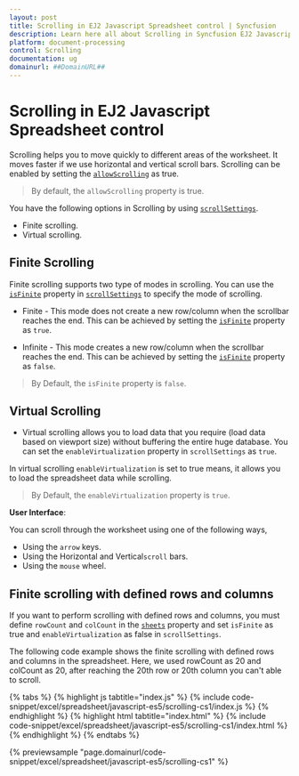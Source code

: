 ```yaml
---
layout: post
title: Scrolling in EJ2 Javascript Spreadsheet control | Syncfusion
description: Learn here all about Scrolling in Syncfusion EJ2 Javascript Spreadsheet control of Syncfusion Essential JS 2 and more.
platform: document-processing
control: Scrolling 
documentation: ug
domainurl: ##DomainURL##
---
```


# Scrolling in EJ2 Javascript Spreadsheet control

Scrolling helps you to move quickly to different areas of the worksheet. It moves faster if we use horizontal and vertical scroll bars. Scrolling can be enabled by setting the [`allowScrolling`](https://ej2.syncfusion.com/javascript/documentation/api/spreadsheet/#allowscrolling) as true.

> By default, the `allowScrolling` property is true.

You have the following options in Scrolling by using [`scrollSettings`](https://ej2.syncfusion.com/javascript/documentation/api/spreadsheet/#scrollsettings).

* Finite scrolling.
* Virtual scrolling.

## Finite Scrolling

Finite scrolling supports two type of modes in scrolling. You can use the [`isFinite`](https://ej2.syncfusion.com/javascript/documentation/api/spreadsheet/scrollsettings/#isfinite) property in [`scrollSettings`](https://ej2.syncfusion.com/javascript/documentation/api/spreadsheet/#scrollsettings) to specify the mode of scrolling.

* Finite - This mode does not create a new row/column when the scrollbar reaches the end. This can be achieved by setting the [`isFinite`](https://ej2.syncfusion.com/javascript/documentation/api/spreadsheet/scrollsettings/#isfinite) property as `true`.

* Infinite - This mode creates a new row/column when the scrollbar reaches the end. This can be achieved by setting the [`isFinite`](https://ej2.syncfusion.com/javascript/documentation/api/spreadsheet/scrollsettings/#isfinite) property as `false`.

> By Default, the `isFinite` property is `false`.

## Virtual Scrolling

* Virtual scrolling allows you to load data that you require (load data based on viewport size) without buffering the entire huge database. You can set the `enableVirtualization` property in `scrollSettings` as `true`.

In virtual scrolling `enableVirtualization` is set to true means, it allows you to load the spreadsheet data while scrolling.

> By Default, the `enableVirtualization` property is `true`.

**User Interface**:

You can scroll through the worksheet using one of the following ways,

* Using the `arrow` keys.
* Using the Horizontal and Vertical`scroll` bars.
* Using the `mouse` wheel.

## Finite scrolling with defined rows and columns

If you want to perform scrolling with defined rows and columns, you must define `rowCount` and `colCount` in the [`sheets`](https://ej2.syncfusion.com/javascript/documentation/api/spreadsheet/#sheets) property and set `isFinite` as true and `enableVirtualization` as false in `scrollSettings`.

The following code example shows the finite scrolling with defined rows and columns in the spreadsheet. Here, we used rowCount as 20 and colCount as 20, after reaching the 20th row or 20th column you can't able to scroll.

{% tabs %}
{% highlight js tabtitle="index.js" %}
{% include code-snippet/excel/spreadsheet/javascript-es5/scrolling-cs1/index.js %}
{% endhighlight %}
{% highlight html tabtitle="index.html" %}
{% include code-snippet/excel/spreadsheet/javascript-es5/scrolling-cs1/index.html %}
{% endhighlight %}
{% endtabs %}

{% previewsample "page.domainurl/code-snippet/excel/spreadsheet/javascript-es5/scrolling-cs1" %}